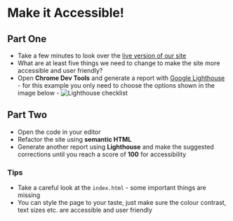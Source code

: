 # Make it Accessible!

## Part One

- Take a few minutes to look over the [live version of our site](https://digitalcareerinstitute.github.io/UIB-box-model-make-it-accessible/)
- What are at least five things we need to change to make the site more accessible and user friendly?
- Open **Chrome Dev Tools** and generate a report with [Google Lighthouse](https://developers.google.com/web/tools/lighthouse) - for this example you only need to choose the options shown in the image below -
  ![Lighthouse checklist](/assets/lighthouse.png)

## Part Two

- Open the code in your editor
- Refactor the site using **semantic HTML**
- Generate another report using **Lighthouse** and make the suggested corrections until you reach a score of **100** for accessibility

### Tips

- Take a careful look at the `index.html` - some important things are missing
- You can style the page to your taste, just make sure the colour contrast, text sizes etc. are accessible and user friendly
